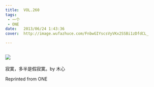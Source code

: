 ```yaml
---
title:	VOL.260
tags:
 - 一个
 - ONE
date:	2013/06/24 1:43:36
cover:	http://image.wufazhuce.com/FnbwGIYscsVyVKx2SSBi1zDfdCL_

---
```

![](http://image.wufazhuce.com/FnbwGIYscsVyVKx2SSBi1zDfdCL_)
---

寂寞，多半是假寂寞。by 木心
 
Reprinted from ONE
